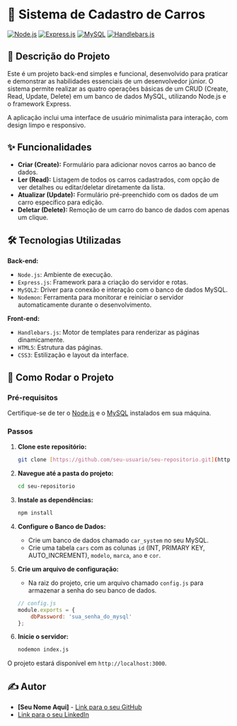 # 🚗 Sistema de Cadastro de Carros

[![Node.js](https://img.shields.io/badge/Node.js-339933?style=for-the-badge&logo=nodedotjs&logoColor=white)](https://nodejs.org/)
[![Express.js](https://img.shields.io/badge/Express.js-000000?style=for-the-badge&logo=express&logoColor=white)](https://expressjs.com/)
[![MySQL](https://img.shields.io/badge/MySQL-4479A1?style=for-the-badge&logo=mysql&logoColor=white)](https://www.mysql.com/)
[![Handlebars.js](https://img.shields.io/badge/Handlebars.js-F57B22?style=for-the-badge&logo=handlebars.js&logoColor=white)](https://handlebarsjs.com/)

## 📝 Descrição do Projeto

Este é um projeto back-end simples e funcional, desenvolvido para praticar e demonstrar as habilidades essenciais de um desenvolvedor júnior. O sistema permite realizar as quatro operações básicas de um CRUD (Create, Read, Update, Delete) em um banco de dados MySQL, utilizando Node.js e o framework Express.

A aplicação inclui uma interface de usuário minimalista para interação, com design limpo e responsivo.

## ✨ Funcionalidades

- **Criar (Create):** Formulário para adicionar novos carros ao banco de dados.
- **Ler (Read):** Listagem de todos os carros cadastrados, com opção de ver detalhes ou editar/deletar diretamente da lista.
- **Atualizar (Update):** Formulário pré-preenchido com os dados de um carro específico para edição.
- **Deletar (Delete):** Remoção de um carro do banco de dados com apenas um clique.

## 🛠️ Tecnologias Utilizadas

**Back-end:**
- `Node.js`: Ambiente de execução.
- `Express.js`: Framework para a criação do servidor e rotas.
- `MySQL2`: Driver para conexão e interação com o banco de dados MySQL.
- `Nodemon`: Ferramenta para monitorar e reiniciar o servidor automaticamente durante o desenvolvimento.

**Front-end:**
- `Handlebars.js`: Motor de templates para renderizar as páginas dinamicamente.
- `HTML5`: Estrutura das páginas.
- `CSS3`: Estilização e layout da interface.

## 🚀 Como Rodar o Projeto

### Pré-requisitos
Certifique-se de ter o [Node.js](https://nodejs.org/en/) e o [MySQL](https://www.mysql.com/) instalados em sua máquina.

### Passos

1.  **Clone este repositório:**
    ```bash
    git clone [https://github.com/seu-usuario/seu-repositorio.git](https://github.com/seu-usuario/seu-repositorio.git)
    ```
2.  **Navegue até a pasta do projeto:**
    ```bash
    cd seu-repositorio
    ```
3.  **Instale as dependências:**
    ```bash
    npm install
    ```
4.  **Configure o Banco de Dados:**
    - Crie um banco de dados chamado `car_system` no seu MySQL.
    - Crie uma tabela `cars` com as colunas `id` (INT, PRIMARY KEY, AUTO_INCREMENT), `modelo`, `marca`, `ano` e `cor`.

5.  **Crie um arquivo de configuração:**
    - Na raiz do projeto, crie um arquivo chamado `config.js` para armazenar a senha do seu banco de dados.
    ```javascript
    // config.js
    module.exports = {
        dbPassword: 'sua_senha_do_mysql'
    };
    ```

6.  **Inicie o servidor:**
    ```bash
    nodemon index.js
    ```

O projeto estará disponível em `http://localhost:3000`.

## ✍️ Autor

- **[Seu Nome Aqui]** - [Link para o seu GitHub](https://github.com/seu-usuario)
- [Link para o seu LinkedIn](https://www.linkedin.com/in/seu-usuario)